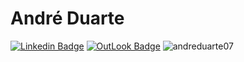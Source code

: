 # André Duarte


[![Linkedin Badge](https://img.shields.io/badge/-LinkedIn-blue?style=flat&logo=LinkedIn&logoColor=white)](https://www.linkedin.com/in/andreduarte07/)
[![OutLook Badge](https://img.shields.io/badge/Microsoft_Outlook-0078D4?style=for-the-badge&logo=microsoft-outlook&logoColor=white)](mailto:rafaelhenriquegallo@gmail.com)
![andreduarte07](https://komarev.com/ghpvc/?username=andreduarte07&color=red)





<!--
**andreduarte07/andreduarte07** is a ✨ _special_ ✨ repository because its `README.md` (this file) appears on your GitHub profile.

Here are some ideas to get you started:

- 🔭 I’m currently working on ...
- 🌱 I’m currently learning ...
- 👯 I’m looking to collaborate on ...
- 🤔 I’m looking for help with ...
- 💬 Ask me about ...
- 📫 How to reach me: ...
- 😄 Pronouns: ...
- ⚡ Fun fact: ...
-->
